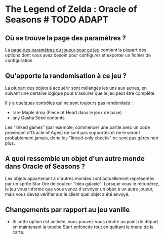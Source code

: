 # The Legend of Zelda : Oracle of Seasons # TODO ADAPT

## Où se trouve la page des paramètres ?

La [page des paramètres du joueur pour ce jeu](../player-settings) contient la plupart des options dont vous avez besoin pour configurer et exporter un fichier de configuration. 

## Qu'apporte la randomisation à ce jeu ?

La plupart des objets à acquérir sont mélangés les uns aux autres, en suivant une certaine logique pour s'assurer que le jeu peut être complété.

Il y a quelques contrôles qui ne sont toujours pas randomisés :
- rare Maple drop (Piece of Heart dans le jeux de base)
- any Gasha Seed contents

Les "linked games" (par exemple, commencer une partie avec un code provenant d'Oracle of Ages) ne sont pas supportés et ne le seront probablement jamais, donc les "linked-only checks" ne sont pas gérés non plus.

## A quoi ressemble un objet d'un autre monde dans Oracle of Seasons ?

Les objets appartenant à d'autres mondes sont actuellement représentés par un sprite Star Ore de couleur "bleu galaxie".
Lorsque vous le récupérez, le jeu vous informe que vous venez d'envoyer un objet à un autre joueur, mais vous devez vérifier sur le client quel objet a été envoyé.

## Changements par rapport au jeu vanille

- Si cette option est activée, vous pouvez vous rendre au point de départ en maintenant la touche Start enfoncée tout en quittant le menu de la carte.
